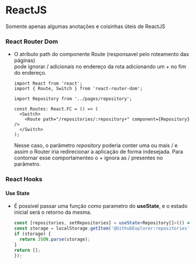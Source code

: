 # ReactJS

Somente apenas algumas anotações e coisinhas úteis de ReactJS

### React Router Dom  
- O atributo path do componente Route (responsavel pelo roteamento das páginas)  
pode ignorar / adicionais no endereço da rota adicionando um + no fim do endereço.  

	```tsx
	import React from 'react';
	import { Route, Switch } from 'react-router-dom';

	import Repository from '../pages/repository';

	const Routes: React.FC = () => (
	  <Switch>
		<Route path="/repositories/:repository+" component={Repository} />
	  </Switch>
	);
	```
	 Nesse caso, o parâmetro *repository* poderia conter uma ou mais / e assim o Router iria redirecionar
	a aplicação de forma indesejada. Para contornar esse comportamenteo o + ignora as / presentes no parâmetro.


### React Hooks
#### Use State  
- É possivel passar uma função como parametro do **useState**, e o estado inicial será o retorno da mesma.  

	```typescript
	const [repositories, setRepositories] = useState<Repository[]>(() => {
	const storage = localStorage.getItem('@GithubExplorer:repositories');
	if (storage) {
	  return JSON.parse(storage);
	}
	return [];
  });
	```
